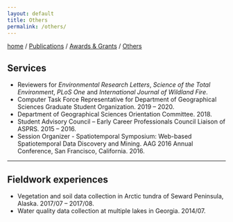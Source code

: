 ```yaml
---
layout: default
title: Others
permalink: /others/
---
```

[home](/index/) / [Publications](/papers/) /  [Awards & Grants](/awards/) /  [Others](/others/)

## Services
- Reviewers for *Environmental Research Letters*, *Science of the Total Environment*, *PLoS One* and *International Journal of Wildland Fire*.     
- Computer Task Force Representative for Department of Geographical Sciences Graduate Student Organization. 2019 – 2020.
- Department of Geographical Sciences Orientation Committee. 2018.    
- Student Advisory Council – Early Career Professionals Council Liaison of ASPRS. 2015 – 2016.    
- Session Organizer - Spatiotemporal Symposium: Web-based Spatiotemporal Data Discovery and Mining. AAG 2016 Annual Conference, San Francisco, California. 2016.


---

## Fieldwork experiences
- Vegetation and soil data collection in Arctic tundra of Seward Peninsula, Alaska. 2017/07 – 2017/08.    
- Water quality data collection at multiple lakes in Georgia. 2014/07. 
